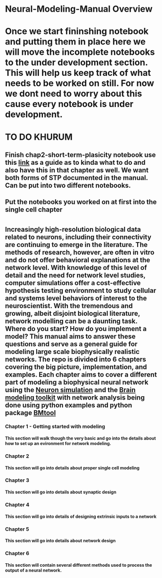 # Neural-Modeling-Manual Overview
# Once we start fininshing notebook and putting them in place here we will move the incomplete notebooks to the under development section. This will help us keep track of what needs to be worked on still. For now we dont need to worry about this cause every notebook is under development.

# TO DO KHURUM
## Finish chap2-short-term-plasicity notebook use this [link](https://github.com/tjbanks/synaptic_plasticity/tree/master) as a guide as to kinda what to do and also have this in that chapter as well. We want both forms of STP documented in the manual. Can be put into two different notebooks.
## Put the notebooks you worked on at first into the single cell chapter
##
#
#
#
#
#
#
#
## Increasingly high-resolution biological data related to neurons, including their connectivity are continuing to emerge in the literature. The methods of research, however, are often in vitro and do not offer behavioral explanations at the network level. With knowledge of this level of detail and the need for network level studies, computer simulations offer a cost-effective hypothesis testing environment to study cellular and systems level behaviors of interest to the neuroscientist. With the tremendous and growing, albeit disjoint biological literature, network modelling can be a daunting task. Where do you start? How do you implement a model? This manual aims to answer these questions and serve as a general guide for modeling large scale biophysically realistic networks. The repo is divided into 6 chapters covering the big picture, implementation, and examples. Each chapter aims to cover a different part of modeling a biophysical neural network using the [Neuron simulation](https://www.neuron.yale.edu/neuron/) and the [Brain modeling toolkit](https://alleninstitute.github.io/bmtk/) with network analysis being done using python examples and python package [BMtool](https://github.com/tjbanks/bmtool)

### Chapter 1 - Getting started with modeling

#### This section will walk though the very basic and go into the details about how to set up an evironment for network modeling.

### Chapter 2

#### This section will go into details about proper single cell modeling

### Chapter 3

#### This section will go into details about synaptic design

### Chapter 4

#### This section will go into details of designing extrinsic inputs to a network

### Chapter 5

#### This section will go into details about network design 

### Chapter 6

#### This section will contain several different methods used to process the output of a neural network.
